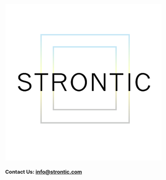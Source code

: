 ![STRONTIC LOGO](strontic-box-logo-white2-transparent.png "STRONTIC LOGO")

### Contact Us: info@strontic.com
